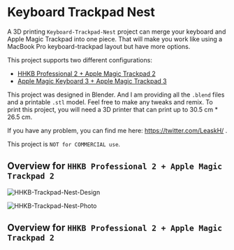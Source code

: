 # Keyboard Trackpad Nest

A 3D printing `Keyboard-Trackpad-Nest` project can merge your keyboard and Apple Magic Trackpad into one piece. That will make you work like using a MacBook Pro keyboard-trackpad layout but have more options.

This project supports two different configurations:

- [HHKB Professional 2 + Apple Magic Trackpad 2](https://github.com/Leask/Keyboard-Trackpad-Nest/tree/main/HHKB)
- [Apple Magic Keyboard 3 + Apple Magic Trackpad 3](https://github.com/Leask/Keyboard-Trackpad-Nest/tree/main/Magic-Keyboard)

This project was designed in Blender. And I am providing all the `.blend` files and a printable `.stl` model. Feel free to make any tweaks and remix. To print this project, you will need a 3D printer that can print up to 30.5 cm * 26.5 cm.

If you have any problem, you can find me here: https://twitter.com/LeaskH/ .

This project is `NOT for COMMERCIAL use`.

## Overview for `HHKB Professional 2 + Apple Magic Trackpad 2`

![HHKB-Trackpad-Nest-Design](https://github.com/Leask/HHKB-Trackpad-Nest/blob/main/HHKB/images/Screen%20Shot%202020-12-31%20at%202.26.57%20AM.png?raw=true "HHKB-Trackpad-Nest-Design")

![HHKB-Trackpad-Nest-Photo](https://github.com/Leask/HHKB-Trackpad-Nest/blob/main/HHKB/images/IMG_3020.jpg?raw=true "HHKB-Trackpad-Nest-Photo")

## Overview for `HHKB Professional 2 + Apple Magic Trackpad 2`
